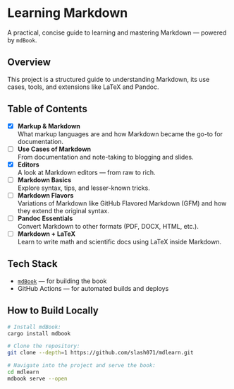 # Learning Markdown

A practical, concise guide to learning and mastering Markdown — powered by `mdBook`.

## Overview

This project is a structured guide to understanding Markdown, its use cases, tools, and extensions like LaTeX and Pandoc.

## Table of Contents

- [x] **Markup & Markdown**  
       What markup languages are and how Markdown became the go-to for documentation.
- [ ] **Use Cases of Markdown**  
       From documentation and note-taking to blogging and slides.
- [x] **Editors**  
       A look at Markdown editors — from raw to rich.
- [ ] **Markdown ‌Basics**  
       Explore syntax, tips, and lesser-known tricks.
- [ ] **Markdown Flavors**  
       Variations of Markdown like GitHub Flavored Markdown (GFM) and how they extend the original syntax.
- [ ] **Pandoc Essentials**  
       Convert Markdown to other formats (PDF, DOCX, HTML, etc.).
- [ ] **Markdown + LaTeX**  
       Learn to write math and scientific docs using LaTeX inside Markdown.

## Tech Stack

- [`mdBook`](https://rust-lang.github.io/mdBook/) — for building the book
- GitHub Actions — for automated builds and deploys

## How to Build Locally

```sh
# Install mdBook:
cargo install mdbook

# Clone the repository:
git clone --depth=1 https://github.com/slash071/mdlearn.git

# Navigate into the project and serve the book:
cd mdlearn
mdbook serve --open
```
